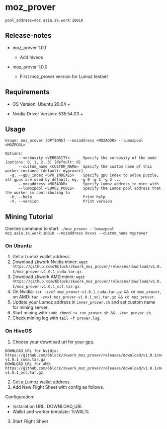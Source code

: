 # moz_prover
```shell
pool_address=moz.asia.zk.work:10010
```

## Release-notes

- moz_prover 1.0.1
  - Add hiveos

- moz_prover 1.0.0
  - First moz_prover version for Lumoz testnet

## Requirements
- OS Version: Ubuntu 20.04 +

- Nvidia Driver Version: 535.54.03 +

## Usage
```shell
Usage: moz_prover [OPTIONS] --mozaddress <MOZADDR> --lumozpool <MOZPOOL>

Options:
      --verbosity <VERBOSITY>      Specify the verbosity of the node [options: 0, 1, 2, 3] [default: 0]
      --custom_name <CUSTOM_NAME>  Specify the custom name of this worker instance [default: myprover]
  -g, --gpu_index <GPU_INDEXES>    Specify gpu index to solve puzzle, all gpus are used by default, eg. -g 0 -g 1 -g 2 ...
      --mozaddress <MOZADDR>       Specify Lumoz address to mine with
      --lumozpool <LUMOZ_POOLS>    Specify the Lumoz pool address that the worker is contributing to
  -h, --help                       Print help
  -V, --version                    Print version
```

## Mining Tutorial

Oneline command to start:
`./moz_prover --lumozpool moz.asia.zk.work:10010 --mozaddress 0xxxx --custom_name myprover`

### On Ubuntu

1. Get a Lumoz wallet address.
2. Download zkwork Nvidia miner: `wget https://github.com/6block/zkwork_moz_prover/releases/download/v1.0.1/moz_prover-v1.0.1_cuda.tar.gz`.
3. Download zkwork AMD miner: `wget https://github.com/6block/zkwork_moz_prover/releases/download/v1.0.1/moz_prover-v1.0.1_ocl.tar.gz`.
4. On Nvidia: `tar -zvxf moz_prover-v1.0.1_cuda.tar.gz && cd moz_prover`, on AMD: `tar -zvxf moz_prover-v1.0.1_ocl.tar.gz && cd moz_prover`.
5. Update your Lumoz address in `inner_prover.sh` and set custom name for mining server.
6. Start mining with `sudo chmod +x run_prover.sh && ./run_prover.sh`.
7. Check mining log with `tail -f prover.log`.

### On HiveOS 

1. Choose your download url for your gpu.
  ```
  DOWNLOAD_URL for Nvidia: https://github.com/6block/zkwork_moz_prover/releases/download/v1.0.1/moz_prover-v1.0.1_cuda.tar.gz
  DOWNLOAD_URL for AMD: https://github.com/6block/zkwork_moz_prover/releases/download/v1.0.1/moz_prover-v1.0.1_ocl.tar.gz
  ```
2. Get a Lumoz wallet address.
3. Add New Flight Sheet with config as follows.

Configuration:
- Installation URL: DOWNLOAD_URL
- Wallet and worker template: %WAL%

3. Start Flight Sheet
